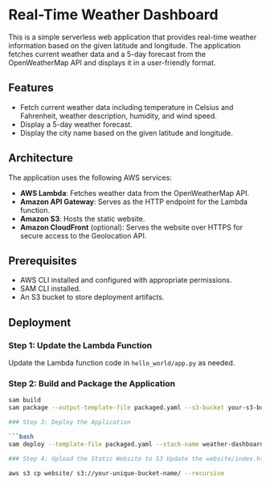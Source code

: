 # Real-Time Weather Dashboard

This is a simple serverless web application that provides real-time weather information based on the given latitude and longitude. The application fetches current weather data and a 5-day forecast from the OpenWeatherMap API and displays it in a user-friendly format.

## Features

- Fetch current weather data including temperature in Celsius and Fahrenheit, weather description, humidity, and wind speed.
- Display a 5-day weather forecast.
- Display the city name based on the given latitude and longitude.

## Architecture

The application uses the following AWS services:

- **AWS Lambda**: Fetches weather data from the OpenWeatherMap API.
- **Amazon API Gateway**: Serves as the HTTP endpoint for the Lambda function.
- **Amazon S3**: Hosts the static website.
- **Amazon CloudFront** (optional): Serves the website over HTTPS for secure access to the Geolocation API.

## Prerequisites

- AWS CLI installed and configured with appropriate permissions.
- SAM CLI installed.
- An S3 bucket to store deployment artifacts.

## Deployment

### Step 1: Update the Lambda Function

Update the Lambda function code in `hello_world/app.py` as needed.

### Step 2: Build and Package the Application

```bash
sam build
sam package --output-template-file packaged.yaml --s3-bucket your-s3-bucket-name

### Step 3: Deploy the Application

```bash
sam deploy --template-file packaged.yaml --stack-name weather-dashboard-stack --capabilities CAPABILITY_IAM

### Step 4: Upload the Static Website to S3 Update the website/index.html file with your API Gateway URL.

aws s3 cp website/ s3://your-unique-bucket-name/ --recursive